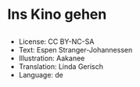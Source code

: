 # Ins Kino gehen

##

##

##

##

##

##

##

##

##

##

##

##
* License: CC BY-NC-SA
* Text: Espen Stranger-Johannessen
* Illustration: Aakanee
* Translation: Linda Gerisch
* Language: de
